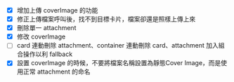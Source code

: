  - [x] 增加上傳 coverImage 的功能
 - [x] 修正上傳檔案呼叫後，找不到目標卡片，檔案卻還是照樣上傳上來
 - [x] 刪除單一 attachment
 - [x] 修改 coverImage
 - [ ] card 連動刪除 attachment、container 連動刪除 card、attachment 加入組合操作以利 fallback
 - [x] 設置 coverImage 的時候，不要將檔案名稱設置為靜態Cover Image，而是使用正常 attachment 的命名
